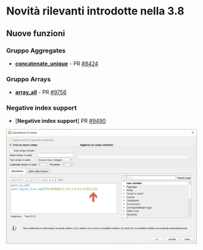 # Novità rilevanti introdotte nella 3.8

## Nuove funzioni

### Gruppo Aggregates
* [**concatenate_unique**](./gr_funzioni/aggregates/funzioni/concatenate_unique.md) - PR [#8424](https://github.com/qgis/QGIS/pull/9714)

### Gruppo Arrays

* [**array_all**](./gr_funzioni/arrays/funzioni/array_all.md) - PR [#9756](https://github.com/qgis/QGIS/pull/9756)

### Negative index support
* [**Negative index support**] PR [#9490](https://github.com/qgis/QGIS/pull/9490)

![screen](/img/novita_38/img1.png)